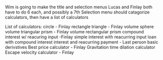 Wim is going to make the title and selection menus
Lucas and Finlay both have to do 6 each, and possibly a 7th
Selection menu should catagorize calculators, then have a list of calculators

List of calculators:
    circle - Finlay
    rectangle
    triangle - Finlay
    volume sphere
    volume triangular prism - Finlay
    volume rectangular prism
    compound interest w/ reacuring input -Finlay
    simple interest with reacurring input 
    loan with compound interest interest and reacurring payment - Last person
    basic derivstives
    Best price calculator - Finlay
    Gravitation time dilation calculator
    Escape velocity calculator - Finlay

    